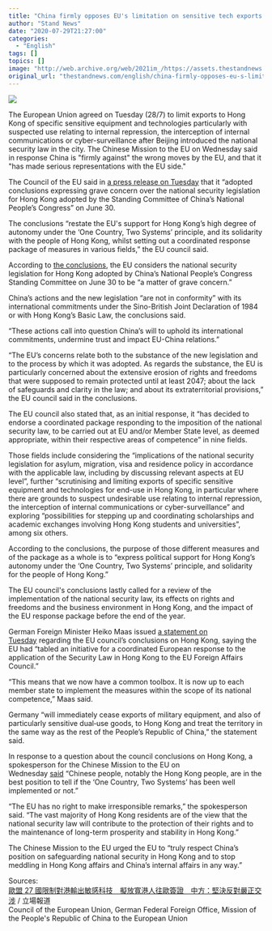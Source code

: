 ```yaml
---
title: "China firmly opposes EU's limitation on sensitive tech exports to HK"
author: "Stand News"
date: "2020-07-29T21:27:00"
categories:
  - "English"
tags: []
topics: []
image: "http://web.archive.org/web/2021im_/https://assets.thestandnews.com/media/photos/Brightness_Contrast202_bGapF.png"
original_url: "thestandnews.com/english/china-firmly-opposes-eu-s-limitation-on-sensitive-tech-exports-to-hk"
---
```

![](http://web.archive.org/web/2021im_/https://assets.thestandnews.com/media/photos/Brightness_Contrast202_bGapF.png)

The European Union agreed on Tuesday (28/7) to limit exports to Hong Kong of specific sensitive equipment and technologies particularly with suspected use relating to internal repression, the interception of internal communications or cyber-surveillance after Beijing introduced the national security law in the city. The Chinese Mission to the EU on Wednesday said in response China is "firmly against" the wrong moves by the EU, and that it "has made serious representations with the EU side."

The Council of the EU said in [a press release on Tuesday](http://web.archive.org/web/20210929050008/http://www.consilium.europa.eu/en/press/press-releases/2020/07/28/hong-kong-council-expresses-grave-concern-over-national-security-law/) that it “adopted conclusions expressing grave concern over the national security legislation for Hong Kong adopted by the Standing Committee of China’s National People’s Congress” on June 30.

The conclusions “restate the EU's support for Hong Kong’s high degree of autonomy under the ‘One Country, Two Systems’ principle, and its solidarity with the people of Hong Kong, whilst setting out a coordinated response package of measures in various fields,” the EU council said.

According to [the conclusions](http://web.archive.org/web/20210929050008/http://www.consilium.europa.eu/media/45222/council-conclusions-on-hong-kong.pdf), the EU considers the national security legislation for Hong Kong adopted by China’s National People’s Congress Standing Committee on June 30 to be “a matter of grave concern.”

China’s actions and the new legislation “are not in conformity” with its international commitments under the Sino-British Joint Declaration of 1984 or with Hong Kong’s Basic Law, the conclusions said.

“These actions call into question China’s will to uphold its international commitments, undermine trust and impact EU-China relations.”

“The EU’s concerns relate both to the substance of the new legislation and to the process by which it was adopted. As regards the substance, the EU is particularly concerned about the extensive erosion of rights and freedoms that were supposed to remain protected until at least 2047; about the lack of safeguards and clarity in the law; and about its extraterritorial provisions,” the EU council said in the conclusions.

The EU council also stated that, as an initial response, it “has decided to endorse a coordinated package responding to the imposition of the national security law, to be carried out at EU and/or Member State level, as deemed appropriate, within their respective areas of competence” in nine fields.

Those fields include considering the “implications of the national security legislation for asylum, migration, visa and residence policy in accordance with the applicable law, including by discussing relevant aspects at EU level”, further “scrutinising and limiting exports of specific sensitive equipment and technologies for end-use in Hong Kong, in particular where there are grounds to suspect undesirable use relating to internal repression, the interception of internal communications or cyber-surveillance” and exploring “possibilities for stepping up and coordinating scholarships and academic exchanges involving Hong Kong students and universities”, among six others.

According to the conclusions, the purpose of those different measures and of the package as a whole is to “express political support for Hong Kong’s autonomy under the ‘One Country, Two Systems’ principle, and solidarity for the people of Hong Kong.”

The EU council's conclusions lastly called for a review of the implementation of the national security law, its effects on rights and freedoms and the business environment in Hong Kong, and the impact of the EU response package before the end of the year.

German Foreign Minister Heiko Maas issued [a statement on Tuesday](http://web.archive.org/web/20210929050008/http://www.auswaertiges-amt.de/en/newsroom/news/maas-adoption-of-eu-council-conclusions-hong-kong/2371732) regarding the EU council’s conclusions on Hong Kong, saying the EU had “tabled an initiative for a coordinated European response to the application of the Security Law in Hong Kong to the EU Foreign Affairs Council.”

“This means that we now have a common toolbox. It is now up to each member state to implement the measures within the scope of its national competence,” Maas said.

Germany “will immediately cease exports of military equipment, and also of particularly sensitive dual‑use goods, to Hong Kong and treat the territory in the same way as the rest of the People’s Republic of China,” the statement said.

In response to a question about the council conclusions on Hong Kong, a spokesperson for the Chinese Mission to the EU on Wednesday [said](http://web.archive.org/web/20210929050008/http://www.chinamission.be/eng/fyrjh/t1801835.htm) “Chinese people, notably the Hong Kong people, are in the best position to tell if the ‘One Country, Two Systems’ has been well implemented or not.”

“The EU has no right to make irresponsible remarks,” the spokesperson said. “The vast majority of Hong Kong residents are of the view that the national security law will contribute to the protection of their rights and to the maintenance of long-term prosperity and stability in Hong Kong.”

The Chinese Mission to the EU urged the EU to “truly respect China’s position on safeguarding national security in Hong Kong and to stop meddling in Hong Kong affairs and China’s internal affairs in any way.” 

Sources:  
[歐盟 27 國限制對港輸出敏感科技　擬放寬港人往歐簽證　中方：堅決反對嚴正交涉](../../international/%E6%AD%90%E7%9B%9F-27-%E5%9C%8B%E9%99%90%E5%88%B6%E5%B0%8D%E6%B8%AF%E8%BC%B8%E5%87%BA%E6%95%8F%E6%84%9F%E7%A7%91%E6%8A%80-%E6%93%AC%E6%94%BE%E5%AF%AC%E6%B8%AF%E4%BA%BA%E5%BE%80%E6%AD%90%E9%99%90%E5%88%B6-%E4%B8%AD%E6%96%B9-%E5%A0%85%E6%B1%BA%E5%8F%8D%E5%B0%8D%E5%9A%B4%E6%AD%A3%E4%BA%A4%E6%B6%89/) / 立場報道  
Council of the European Union, German Federal Foreign Office, Mission of the People's Republic of China to the European Union
